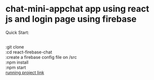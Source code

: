 # chat-mini-appchat app using react js and login page using firebase


Quick Start:

<br />:git clone
<br />:cd react-firebase-chat
<br />:create a firebase config file on /src
<br />:npm install
<br />:npm start
<br />[running project link ](https://chatroom-67e21.web.app/)

